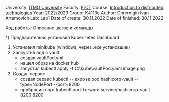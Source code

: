 University: [ITMO University](https://itmo.ru/ru/)
Faculty: [FICT](https://fict.itmo.ru)
Course: [Introduction to distributed technologies](https://github.com/itmo-ict-faculty/introduction-to-distributed-technologies)
Year: 2022/2023
Group: K4113c
Author: Chrernigin Ivan Artemovich
Lab: Lab1
Date of create: 30.11.2022
Date of finished: 30.11.2022

Ход работы:
Описание шагов и команды

*) Предварительно установил Kubernetes Dashboard

1) Установил minikube (windows, через .exe установщик)
2) Запкустил под с vault
    - cоздал vaultPod.yml
    - нашел образ на docker hub
    - запустил
        kubectl apply -f C:\kube\vaultPod.yaml 
        image.png
3) Создал сервис
    - создал сервис
        kubectl -- expose pod hashicorp-vault --type=NodePort --port=8200
    - пробросил порт
        kubectl port-forward service/hashicorp-vault 8200:8200




